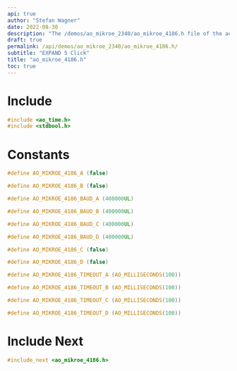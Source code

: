 ```yaml
---
api: true
author: "Stefan Wagner"
date: 2022-08-30
description: "The /demos/ao_mikroe_2340/ao_mikroe_4186.h file of the ao real-time operating system."
draft: true
permalink: /api/demos/ao_mikroe_2340/ao_mikroe_4186.h/
subtitle: "EXPAND 5 Click"
title: "ao_mikroe_4186.h"
toc: true
---
```


# Include

```c
#include <ao_time.h>
#include <stdbool.h>
```

# Constants

```c
#define AO_MIKROE_4186_A (false)
```

```c
#define AO_MIKROE_4186_B (false)
```

```c
#define AO_MIKROE_4186_BAUD_A (400000UL)
```

```c
#define AO_MIKROE_4186_BAUD_B (400000UL)
```

```c
#define AO_MIKROE_4186_BAUD_C (400000UL)
```

```c
#define AO_MIKROE_4186_BAUD_D (400000UL)
```

```c
#define AO_MIKROE_4186_C (false)
```

```c
#define AO_MIKROE_4186_D (false)
```

```c
#define AO_MIKROE_4186_TIMEOUT_A (AO_MILLISECONDS(100))
```

```c
#define AO_MIKROE_4186_TIMEOUT_B (AO_MILLISECONDS(100))
```

```c
#define AO_MIKROE_4186_TIMEOUT_C (AO_MILLISECONDS(100))
```

```c
#define AO_MIKROE_4186_TIMEOUT_D (AO_MILLISECONDS(100))
```

# Include Next

```c
#include_next <ao_mikroe_4186.h>
```
